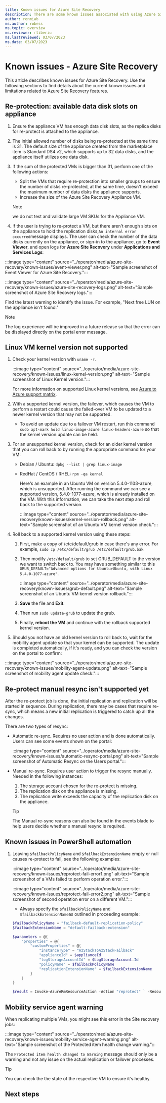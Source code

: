 ```yaml
---
title: Known issues for Azure Site Recovery
description: There are some known issues associated with using Azure Site Recovery. This article provides detail on those known issues.
author: ronmiab
ms.author: robess
ms.topic: overview
ms.reviewer: rtiberiu
ms.lastreviewed: 03/07/2023
ms.date: 03/07/2023
---
```


# Known issues - Azure Site Recovery

This article describes known issues for Azure Site Recovery. Use the following sections to find details about the current known issues and limitations related to Azure Site Recovery features.

## Re-protection: available data disk slots on appliance

1. Ensure the appliance VM has enough data disk slots, as the replica disks for re-protect is attached to the appliance.

2. The initial allowed number of disks being re-protected at the same time is 31. The default size of the appliance created from the marketplace item is Standard DS4 v2, which supports up to 32 data disks, and the appliance itself utilizes one data disk.

3. If the sum of the protected VMs is bigger than 31, perform one of the following actions:
    - Split the VMs that require re-protection into smaller groups to ensure the number of disks re-protected, at the same time, doesn't exceed the maximum number of data disks the appliance supports.
    - Increase the size of the Azure Site Recovery Appliance VM.

    >[!NOTE]
    > we do not test and validate large VM SKUs for the Appliance VM.

4. If the user is trying to re-protect a VM, but there aren't enough slots on the appliance to hold the replication disks,`An internal error occurred`message displays. The user can check the number of the data disks currently on the appliance, or sign-in to the appliance, go to **Event Viewer**, and open logs for **Azure Site Recovery** under **Applications and Services Logs**:

:::image type="content" source="../operator/media/azure-site-recovery/known-issues/event-viewer.png" alt-text="Sample screenshot of Event Viewer for Azure Site Recovery.":::

:::image type="content" source="../operator/media/azure-site-recovery/known-issues/azure-site-recovery-logs.png" alt-text="Sample screenshot of Azure Site Recovery logs.":::

Find the latest warning to identify the issue. For example, "Next free LUN on the appliance isn't found."

>[!NOTE]
>The log experience will be improved in a future release so that the error can be displayed directly on the portal error message.

## Linux VM kernel version not supported

1. Check your kernel version with `uname -r`.

    :::image type="content" source="../operator/media/azure-site-recovery/known-issues/linux-kernel-version.png" alt-text="Sample screenshot of Linux Kernel version.":::

    For more information on supported Linux kernel versions, see [Azure to Azure support matrix](/azure/site-recovery/azure-to-azure-support-matrix#linux).

2. With a supported kernel version, the failover, which causes the VM to perform a restart could cause the failed-over VM to be updated to a newer kernel version that may not be supported.
    - To avoid an update due to a failover VM restart, run this command `sudo apt-mark hold linux-image-azure linux-headers-azure` so that the kernel version update can be held.

3. For an unsupported kernel version, check for an older kernel version that you can roll back to by running the appropriate command for your VM:
    - Debian / Ubuntu: `dpkg --list | grep linux-image`
    - RedHat / CentOS / RHEL: `rpm -qa kernel`

        Here's an example in an Ubuntu VM on version 5.4.0-1103-azure, which is unsupported. After running the command we can see a supported version, 5.4.0-1077-azure, which is already installed on the VM. With this information, we can take the next step and roll back to the supported version.

        :::image type="content" source="../operator/media/azure-site-recovery/known-issues/kernel-version-rollback.png" alt-text="Sample screenshot of an Ubuntu VM kernel version check.":::

4. Roll back to a supported kernel version using these steps:
    1. First, make a copy of /etc/default/grub in case there's any error. For example, `sudo cp /etc/default/grub /etc/default/grub.bak`
    1. Then modify `/etc/default/grub` to set GRUB_DEFAULT to the version we want to switch back to. You may have something similar to this `GRUB_DEFAULT="Advanced options for Ubuntu>Ubuntu, with Linux 5.4.0-1077-azure"`.

        :::image type="content" source="../operator/media/azure-site-recovery/known-issues/grub-default.png" alt-text="Sample screenshot of an Ubuntu VM kernel version rollback.":::

    1. **Save** the file and **Exit**.
    1. Then run `sudo update-grub` to update the grub.
    1. Finally, **reboot the VM** and continue with the rollback supported kernel version.

5. Should you not have an old kernel version to roll back to, wait for the mobility agent update so that your kernel can be supported. The update is completed automatically, if it's ready, and you can check the version on the portal to confirm:

:::image type="content" source="../operator/media/azure-site-recovery/known-issues/mobility-agent-update.png" alt-text="Sample screenshot of mobility agent update check.":::

## Re-protect manual resync isn't supported yet

After the re-protect job is done, the initial replication and replication will be started in sequence. During replication, there may be cases that require re-sync, which means a new initial replication is triggered to catch up all the changes.

There are two types of resync:

- Automatic re-sync. Requires no user action and is done automatically. Users can see some events shown on the portal:

    :::image type="content" source="../operator/media/azure-site-recovery/known-issues/automatic-resync-portal.png" alt-text="Sample screenshot of Automatic Resync on the Users portal.":::

- Manual re-sync. Requires user action to trigger the resync manually. Needed in the following instances:
    1. The storage account chosen for the re-protect is missing.
    2. The replication disk on the appliance is missing.
    3. The replication write exceeds the capacity of the replication disk on the appliance.

    >[!TIP]
    > The Manual re-sync reasons can also be found in the events blade to help users decide whether a manual resync is required.

## Known issues in PowerShell automation

1. Leaving `$failbackPolicyName` and `$failbackExtensionName` empty or null causes re-protect to fail, see the following examples:

    :::image type="content" source="../operator/media/azure-site-recovery/known-issues/reprotect-fail-error1.png" alt-text="Sample screenshot of a VMs failed to perform operation error.":::

    :::image type="content" source="../operator/media/azure-site-recovery/known-issues/reprotect-fail-error2.png" alt-text="Sample screenshot of second operation error on a different VM.":::

    - Always specify the `$failbackPolicyName` and `$failbackExtensionName`as outlined in proceeding example:
    
    ```powershell
    $failbackPolicyName = "failback-default-replication-policy"
    $failbackExtensionName = "default-failback-extension"
    ```

    ```powershell
    $parameters = @{
        "properties" = @{
            "customProperties" = @{
                "instanceType" = "AzStackToAzStackFailback"
                "applianceId" = $applianceId
                "logStorageAccountId" = $LogStorageAccount.Id
                "policyName" = $failbackPolicyName
                "replicationExtensionName" = $failbackExtensionName
            }
        }
    }
    ```

    ```powershell
    $result = Invoke-AzureRmResourceAction -Action "reprotect" ` -ResourceId $protectedItemId ` -Force -Parameters $parameters 
    ```

## Mobility service agent warning

When replicating multiple VMs, you might see this error in the Site recovery jobs:

:::image type="content" source="../operator/media/azure-site-recovery/known-issues/mobility-service-agent-warning.png" alt-text="Sample screenshot of the Protected item health change warning.":::

The `Protected item health changed to Warning` message should only be a warning and not any issue on the actual replication or failover processes.

>[!TIP]
>You can check the the state of the respective VM to ensure it's healthy.

## Next steps

